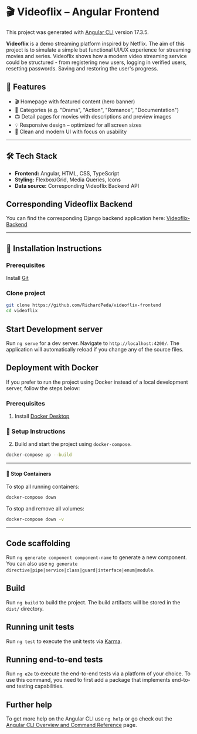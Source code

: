 # 🎬 Videoflix – Angular Frontend

This project was generated with [Angular CLI](https://github.com/angular/angular-cli) version 17.3.5.

**Videoflix** is a demo streaming platform inspired by Netflix. The aim of this project is to simulate a simple but functional UI/UX experience for streaming movies and series. Videoflix shows how a modern video streaming service could be structured - from registering new users, logging in verified users, resetting passwords. Saving and restoring the user's progress.

## 🚀 Features

- 🎬 Homepage with featured content (hero banner)
- 📂 Categories (e.g. "Drama", "Action", "Romance", "Documentation")
- 📺 Detail pages for movies with descriptions and preview images
- 💡 Responsive design – optimized for all screen sizes
- 🎨 Clean and modern UI with focus on usability

---

## 🛠️ Tech Stack

- **Frontend:** Angular, HTML, CSS, TypeScript
- **Styling:** Flexbox/Grid, Media Queries, Icons
- **Data source:** Corresponding Videoflix Backend API

## Corresponding Videoflix Backend
  
 You can find the corresponding Django backend application here:
 [Videoflix-Backend](https://github.com/RichardPeda/videoflix-backend)

---
## 🔧 Installation Instructions

### Prerequisites
 Install [Git](https://git-scm.com/)

### Clone project


```bash
git clone https://github.com/RichardPeda/videoflix-frontend
cd videoflix
```

## Start Development server

Run `ng serve` for a dev server. Navigate to `http://localhost:4200/`. The application will automatically reload if you change any of the source files.

## Deployment with Docker
If you prefer to run the project using Docker instead of a local development server, follow the steps below:

### Prerequisites
1. Install [Docker Desktop](https://www.docker.com/products/docker-desktop/)

### 🔧 Setup Instructions

2. Build and start the project using `docker-compose`.

```bash
docker-compose up --build
```
---

#### 🧹 Stop Containers
To stop all running containers:

```bash
docker-compose down
```

To stop and remove all volumes:  

```bash
docker-compose down -v
```
---

## Code scaffolding

Run `ng generate component component-name` to generate a new component. You can also use `ng generate directive|pipe|service|class|guard|interface|enum|module`.

## Build

Run `ng build` to build the project. The build artifacts will be stored in the `dist/` directory.

## Running unit tests

Run `ng test` to execute the unit tests via [Karma](https://karma-runner.github.io).

## Running end-to-end tests

Run `ng e2e` to execute the end-to-end tests via a platform of your choice. To use this command, you need to first add a package that implements end-to-end testing capabilities.

## Further help

To get more help on the Angular CLI use `ng help` or go check out the [Angular CLI Overview and Command Reference](https://angular.io/cli) page.
